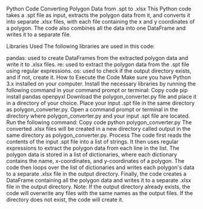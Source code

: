 Python Code Converting Polygon Data from .spt to .xlsx
This Python code takes a .spt file as input, extracts the polygon data from it, and converts it into separate .xlsx files, with each file containing the x and y coordinates of a polygon. The code also combines all the data into one DataFrame and writes it to a separate file.

Libraries Used
The following libraries are used in this code:

pandas: used to create DataFrames from the extracted polygon data and write it to .xlsx files.
re: used to extract the polygon data from the .spt file using regular expressions.
os: used to check if the output directory exists, and if not, create it.
How to Execute the Code
Make sure you have Python 3.x installed on your computer.
Install the necessary libraries by running the following command in your command prompt or terminal:
Copy code
pip install pandas openpyxl
Download the polygon_converter.py file and place it in a directory of your choice.
Place your input .spt file in the same directory as polygon_converter.py.
Open a command prompt or terminal in the directory where polygon_converter.py and your input .spt file are located.
Run the following command:
Copy code
python polygon_converter.py
The converted .xlsx files will be created in a new directory called output in the same directory as polygon_converter.py.
Process
The code first reads the contents of the input .spt file into a list of strings.
It then uses regular expressions to extract the polygon data from each line in the list.
The polygon data is stored in a list of dictionaries, where each dictionary contains the name, x-coordinates, and y-coordinates of a polygon.
The code then loops over the list of dictionaries and writes each polygon's data to a separate .xlsx file in the output directory.
Finally, the code creates a DataFrame containing all the polygon data and writes it to a separate .xlsx file in the output directory.
Note: If the output directory already exists, the code will overwrite any files with the same names as the output files. If the directory does not exist, the code will create it.
